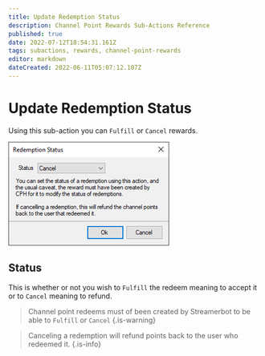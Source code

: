 ```yaml
---
title: Update Redemption Status
description: Channel Point Rewards Sub-Actions Reference
published: true
date: 2022-07-12T18:54:31.161Z
tags: subactions, rewards, channel-point-rewards
editor: markdown
dateCreated: 2022-06-11T05:07:12.107Z
---
```


# Update Redemption Status
 
Using this sub-action you can `Fulfill` or `Cancel` rewards.

![redemption_status.png](/redemption_status.png)

## Status
This is whether or not you wish to `Fulfill` the redeem meaning to accept it or to `Cancel` meaning to refund.

> Channel point redeems must of been created by Streamerbot to be able to `Fulfill` or `Cancel` {.is-warning}

> Canceling a redemption will refund points back to the user who redeemed it. {.is-info}